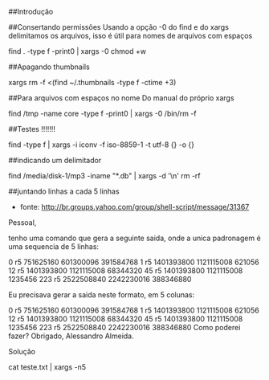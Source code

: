 ##Introdução 


##Consertando permissões
Usando a opção -0 do find e do xargs delimitamos os arquivos, isso 
é útil para nomes de arquivos com espaços

find . -type f -print0 | xargs -0 chmod +w


##Apagando thumbnails

 xargs rm -f <(find ~/.thumbnails -type f -ctime +3)


##Para arquivos com espaços no nome
Do manual do próprio xargs

find /tmp -name core -type f -print0 | xargs -0 /bin/rm -f


##Testes !!!!!!!

find -type f | xargs -i iconv -f iso-8859-1 -t utf-8 {} -o {}


##indicando um delimitador

find /media/disk-1/mp3 -iname "*.db" | xargs -d '\n' rm -rf

##juntando linhas a cada 5 linhas 
* fonte: http://br.groups.yahoo.com/group/shell-script/message/31367

Pessoal,

tenho uma comando que gera a seguinte saida, onde a unica padronagem é uma
sequencia de 5 linhas:

0
r5
751625160
601300096
391584768
1
r5
1401393800
1121115008
621056
12
r5
1401393800
1121115008
68344320
45
r5
1401393800
1121115008
1235456
223
r5
2522508840
2242230016
388346880

Eu precisava gerar a saida neste formato, em 5 colunas:

0 r5 751625160 601300096 391584768
1 r5 1401393800 1121115008 621056
12 r5 1401393800 1121115008 68344320
45 r5 1401393800 1121115008 1235456
223 r5 2522508840 2242230016 388346880
Como poderei fazer?
Obrigado,
Alessandro Almeida.

Solução

cat teste.txt | xargs -n5

